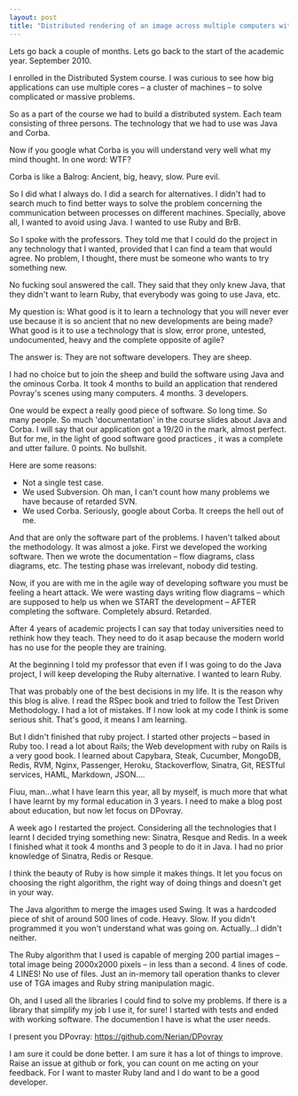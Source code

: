 ```yaml
---
layout: post
title: "Distributed rendering of an image across multiple computers with DPovray"
---                                                                     
```


Lets go back a couple of months. Lets go back to the start of the academic year. September 2010. 

I enrolled in the Distributed System course. I was curious to see how big applications can use multiple cores – a cluster of machines – to solve complicated or massive problems.            

So as a part of the course we had to build a distributed system. Each team consisting of three persons. The technology that we had to use was Java and Corba.

Now if you google what Corba is you will understand very well what my mind thought. In one word: WTF?

Corba is like a Balrog: Ancient, big, heavy, slow. Pure evil.

So I did what I always do. I did a search for alternatives. I didn't had to search much to find better ways to solve the problem concerning the communication between processes on different machines. Specially, above all, I wanted to avoid using Java. I wanted to use Ruby and BrB. 

So I spoke with the professors. They told me that I could do the project in any technology that I wanted, provided that I can find a team that would agree. No problem, I thought, there must be someone who wants to try something new.

No fucking soul answered the call. They said that they only knew Java, that they didn't want to learn Ruby, that everybody was going to use Java, etc.

My question is: What good is it to learn a technology that you will never ever use because it is so ancient that no new developments are being made? What good is it to use a technology that is slow, error prone, untested, undocumented, heavy and the complete opposite of agile? 

The answer is: They are not software developers. They are sheep.

I had no choice but to join the sheep and build the software using Java and the ominous Corba. It took 4 months to build an application that rendered Povray's scenes using many computers. 4 months. 3 developers.

One would be expect a really good piece of software. So long time. So many people. So much 'documentation' in the course slides about Java and Corba. I will say that our application got a 19/20 in the mark, almost perfect. But for me, in the light of good software good practices , it was a complete and utter failure. 0 points. No bullshit.

Here are some reasons:

* Not a single test case.
* We used Subversion. Oh man, I can't count how many problems we have because of retarded SVN.
* We used Corba. Seriously, google about Corba. It creeps the hell out of me.

And that are only the software part of the problems. I haven't talked about the methodology. It was almost a joke. First we developed the working software. Then we wrote the documentation – flow diagrams, class diagrams, etc. The testing phase was irrelevant, nobody did testing.

Now, if you are with me in the agile way of developing software you must be feeling a heart attack. We were wasting days writing flow diagrams – which are supposed to help us when we START the development –  AFTER completing the software. Completely absurd. Retarded.

After 4 years of academic projects I can say that today universities need to rethink how they teach. They need to do it asap because the modern world has no use for the people they are training.

At the beginning I told my professor that even if I was going to do the Java project, I will keep developing the Ruby alternative. I wanted to learn Ruby.                       

That was probably one of the best decisions in my life. It is the reason why this blog is alive. I read the RSpec book and tried to follow the Test Driven Methodology. I had a lot of mistakes. If I now look at my code I think is some serious shit. That's good, it means I am learning.

But I didn't finished that ruby project. I started other projects – based in Ruby too. I read a lot about Rails; the Web development with ruby on Rails is a very good book. I learned about Capybara, Steak, Cucumber, MongoDB, Redis, RVM, Nginx, Passenger, Heroku, Stackoverflow, Sinatra, Git, RESTful services, HAML, Markdown, JSON....

Fiuu, man...what I have learn this year, all by myself, is much more that what I have learnt by my formal education in 3 years. I need to make a blog post about education, but now let focus on DPovray.

A week ago I restarted the project. Considering all the technologies that I learnt I decided trying something new: Sinatra, Resque and Redis. In a week I finished what it took 4 months and 3 people to do it in Java. I had no prior knowledge of Sinatra, Redis or Resque.

I think the beauty of Ruby is how simple it makes things. It let you focus on choosing the right algorithm, the right way of doing things and doesn't get in your way.

The Java algorithm to merge the images used Swing. It was a hardcoded piece of shit of around 500 lines of code. Heavy. Slow. If you didn't programmed it you won't understand what was going on. Actually...I didn't neither.

The Ruby algorithm that I used is capable of merging 200 partial images – total image being 2000x2000 pixels – in less than a second. 4 lines of code. 4 LINES! No use of files. Just an in-memory tail operation thanks to clever use of TGA images and Ruby string manipulation magic.               

Oh, and I used all the libraries I could find to solve my problems. If there is a library that simplify my job I use it, for sure! I started with tests and ended with working software. The documention I have is what the user needs.

I present you DPovray:  <a href='https://github.com/Nerian/DPovray'>https://github.com/Nerian/DPovray</a>

I am sure it could be done better. I am sure it has a lot of things to improve. Raise an issue at github or fork, you can count on me acting on your feedback. For I want to master Ruby land and I do want to be a good developer.
